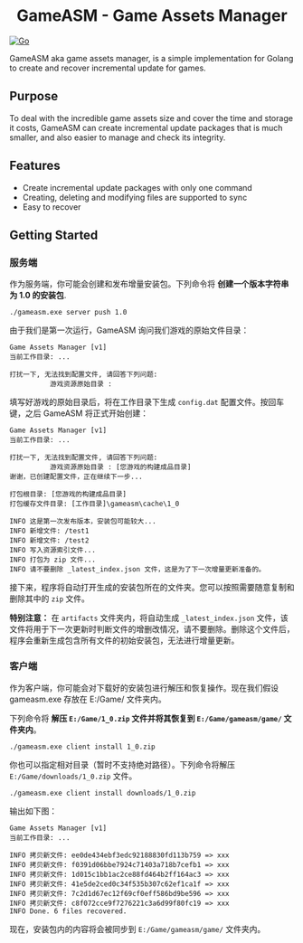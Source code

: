 <h1 align="center">GameASM - Game Assets Manager</h1>

[![Go](https://github.com/xiaoyu08/gameasm/actions/workflows/go.yml/badge.svg?branch=main)](https://github.com/xiaoyu08/gameasm/actions/workflows/go.yml)

GameASM aka game assets manager, is a simple implementation for Golang to create and recover incremental update for games.

## Purpose

To deal with the incredible game assets size and cover the time and storage it costs,
GameASM can create incremental update packages that is much smaller,
and also easier to manage and check its integrity.

## Features

 - Create incremental update packages with only one command
 - Creating, deleting and modifying files are supported to sync
 - Easy to recover

## Getting Started

### 服务端

作为服务端，你可能会创建和发布增量安装包。下列命令将 **创建一个版本字符串为 1.0 的安装包**.

```
./gameasm.exe server push 1.0
```

由于我们是第一次运行，GameASM 询问我们游戏的原始文件目录：

```
Game Assets Manager [v1]
当前工作目录: ...

打扰一下, 无法找到配置文件, 请回答下列问题:
          游戏资源原始目录 :
```

填写好游戏的原始目录后，将在工作目录下生成 `config.dat` 配置文件。按回车键，之后 GameASM 将正式开始创建：

```
Game Assets Manager [v1]
当前工作目录: ...

打扰一下, 无法找到配置文件, 请回答下列问题:
          游戏资源原始目录 : [您游戏的构建成品目录]
谢谢，已创建配置文件，正在继续下一步...

打包根目录: [您游戏的构建成品目录]
打包缓存文件目录: [工作目录]\gameasm\cache\1_0

INFO 这是第一次发布版本，安装包可能较大...
INFO 新增文件: /test1
INFO 新增文件: /test2
INFO 写入资源索引文件...
INFO 打包为 zip 文件...
INFO 请不要删除 _latest_index.json 文件，这是为了下一次增量更新准备的。
```

接下来，程序将自动打开生成的安装包所在的文件夹。您可以按照需要随意复制和删除其中的 `zip` 文件。

**特别注意：** 在 `artifacts` 文件夹内，将自动生成 `_latest_index.json` 文件，该文件将用于下一次更新时判断文件的增删改情况，请不要删除。删除这个文件后，程序会重新生成包含所有文件的初始安装包，无法进行增量更新。

### 客户端

作为客户端，你可能会对下载好的安装包进行解压和恢复操作。现在我们假设 gameasm.exe 存放在 E:/Game/ 文件夹内。


下列命令将 **解压 `E:/Game/1_0.zip` 文件并将其恢复到 `E:/Game/gameasm/game/` 文件夹内**。

```
./gameasm.exe client install 1_0.zip
```

你也可以指定相对目录（暂时不支持绝对路径）。下列命令将解压 `E:/Game/downloads/1_0.zip` 文件。

```
./gameasm.exe client install downloads/1_0.zip
```

输出如下图：

```
Game Assets Manager [v1]
当前工作目录: ...

INFO 拷贝新文件: ee0de434ebf3edc92188830fd113b759 => xxx
INFO 拷贝新文件: f0391d06bbe7924c71403a718b7cefb1 => xxx
INFO 拷贝新文件: 1d015c1bb1ac2ce88fd464b2ff164ac3 => xxx
INFO 拷贝新文件: 41e5de2ced0c34f535b307c62ef1ca1f => xxx
INFO 拷贝新文件: 7c2d1d67ec12f69cf0eff586bd9be596 => xxx
INFO 拷贝新文件: c8f072cce9f7276221c3a6d99f80fc19 => xxx
INFO Done. 6 files recovered.
```

现在，安装包内的内容将会被同步到 `E:/Game/gameasm/game/` 文件夹内。
